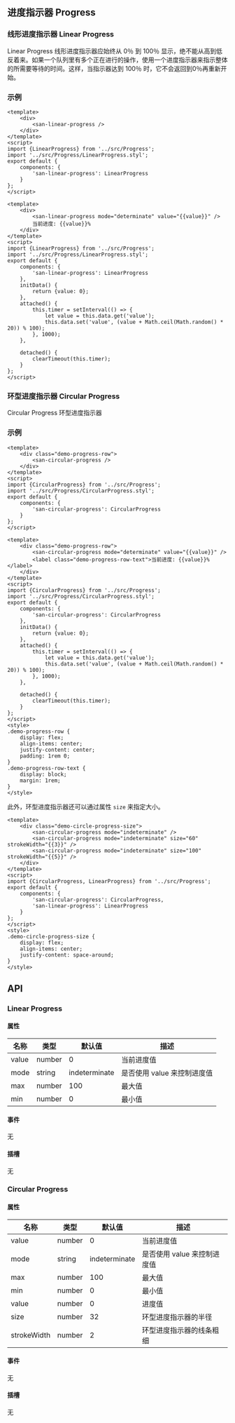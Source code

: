 ## 进度指示器 Progress

### 线形进度指示器 Linear Progress

Linear Progress 线形进度指示器应始终从 0％ 到 100％ 显示，绝不能从高到低反着来。如果一个队列里有多个正在进行的操作，使用一个进度指示器来指示整体的所需要等待的时间。这样，当指示器达到 100％ 时，它不会返回到0％再重新开始。

### 示例

```san Indeterminate Linear Progress
<template>
    <div>
        <san-linear-progress />
    </div>
</template>
<script>
import {LinearProgress} from '../src/Progress';
import '../src/Progress/LinearProgress.styl';
export default {
    components: {
        'san-linear-progress': LinearProgress
    }
};
</script>
```

```san Determinate Linear Progress
<template>
    <div>
        <san-linear-progress mode="determinate" value="{{value}}" />
        当前进度: {{value}}%
    </div>
</template>
<script>
import {LinearProgress} from '../src/Progress';
import '../src/Progress/LinearProgress.styl';
export default {
    components: {
        'san-linear-progress': LinearProgress
    },
    initData() {
        return {value: 0};
    },
    attached() {
        this.timer = setInterval(() => {
            let value = this.data.get('value');
            this.data.set('value', (value + Math.ceil(Math.random() * 20)) % 100);
        }, 1000);
    },

    detached() {
        clearTimeout(this.timer);
    }
};
</script>
```

### 环型进度指示器 Circular Progress

Circular Progress 环型进度指示器

### 示例

```san Indeterminate Circular Progress
<template>
    <div class="demo-progress-row">
        <san-circular-progress />
    </div>
</template>
<script>
import {CircularProgress} from '../src/Progress';
import '../src/Progress/CircularProgress.styl';
export default {
    components: {
        'san-circular-progress': CircularProgress
    }
};
</script>
```

```san Determinate Circular Progress
<template>
    <div class="demo-progress-row">
        <san-circular-progress mode="determinate" value="{{value}}" />
        <label class="demo-progress-row-text">当前进度: {{value}}%</label>
    </div>
</template>
<script>
import {CircularProgress} from '../src/Progress';
import '../src/Progress/CircularProgress.styl';
export default {
    components: {
        'san-circular-progress': CircularProgress
    },
    initData() {
        return {value: 0};
    },
    attached() {
        this.timer = setInterval(() => {
            let value = this.data.get('value');
            this.data.set('value', (value + Math.ceil(Math.random() * 20)) % 100);
        }, 1000);
    },

    detached() {
        clearTimeout(this.timer);
    }
};
</script>
<style>
.demo-progress-row {
    display: flex;
    align-items: center;
    justify-content: center;
    padding: 1rem 0;
}
.demo-progress-row-text {
    display: block;
    margin: 1rem;
}
</style>
```

此外，环型进度指示器还可以通过属性 `size` 来指定大小。

```san 各种尺寸的进度指示器
<template>
    <div class="demo-circle-progress-size">
        <san-circular-progress mode="indeterminate" />
        <san-circular-progress mode="indeterminate" size="60" strokeWidth="{{3}}" />
        <san-circular-progress mode="indeterminate" size="100" strokeWidth="{{5}}" />
    </div>
</template>
<script>
import {CircularProgress, LinearProgress} from '../src/Progress';
export default {
    components: {
        'san-circular-progress': CircularProgress,
        'san-linear-progress': LinearProgress
    }
};
</script>
<style>
.demo-circle-progress-size {
    display: flex;
    align-items: center;
    justify-content: space-around;
}
</style>
```

## API

### Linear Progress

#### 属性

| 名称 | 类型 | 默认值 | 描述|
| --- | --- | --- | --- |
| value | number | 0 | 当前进度值 |
| mode | string | indeterminate | 是否使用 value 来控制进度值 |
| max | number | 100 | 最大值 |
| min | number | 0 | 最小值 |

#### 事件

无

#### 插槽

无

### Circular Progress

#### 属性

| 名称 | 类型 | 默认值 | 描述|
| --- | --- | --- | --- |
| value | number | 0 | 当前进度值 |
| mode | string | indeterminate | 是否使用 value 来控制进度值 |
| max | number | 100 | 最大值 |
| min | number | 0 | 最小值 |
| value | number | 0 | 进度值 |
| size | number | 32 | 环型进度指示器的半径 |
| strokeWidth | number | 2 | 环型进度指示器的线条粗细 |

#### 事件

无

#### 插槽

无
